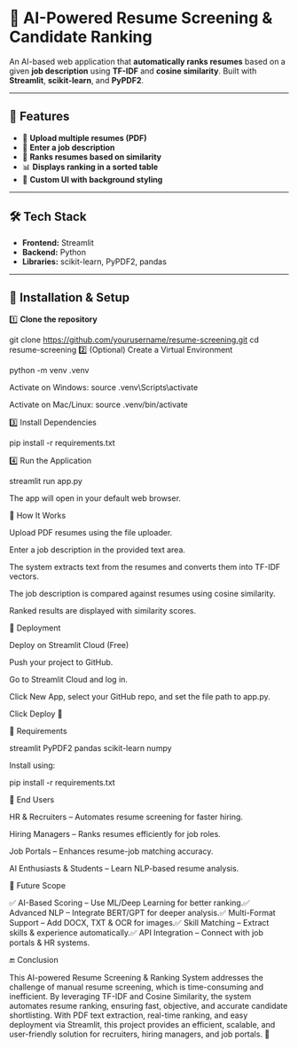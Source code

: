 # 🚀 AI-Powered Resume Screening & Candidate Ranking

An AI-based web application that **automatically ranks resumes** based on a given **job description** using **TF-IDF** and **cosine similarity**. Built with **Streamlit**, **scikit-learn**, and **PyPDF2**.

---

## 🔹 Features
- 📂 **Upload multiple resumes (PDF)**
- 📌 **Enter a job description**
- 🎯 **Ranks resumes based on similarity**
- 📊 **Displays ranking in a sorted table**
- 🎨 **Custom UI with background styling**

---

## 🛠️ Tech Stack
- **Frontend:** Streamlit
- **Backend:** Python
- **Libraries:** scikit-learn, PyPDF2, pandas

---

## 🚀 Installation & Setup

1️⃣ **Clone the repository**  

git clone https://github.com/yourusername/resume-screening.git
cd resume-screening
2️⃣ (Optional) Create a Virtual Environment

python -m venv .venv

Activate on Windows: source .venv\Scripts\activate

Activate on Mac/Linux: source .venv/bin/activate

3️⃣ Install Dependencies

pip install -r requirements.txt

4️⃣ Run the Application

streamlit run app.py

The app will open in your default web browser.

📌 How It Works

Upload PDF resumes using the file uploader.

Enter a job description in the provided text area.

The system extracts text from the resumes and converts them into TF-IDF vectors.

The job description is compared against resumes using cosine similarity.

Ranked results are displayed with similarity scores.

📡 Deployment

Deploy on Streamlit Cloud (Free)

Push your project to GitHub.

Go to Streamlit Cloud and log in.

Click New App, select your GitHub repo, and set the file path to app.py.

Click Deploy 🚀

🔧 Requirements

streamlit PyPDF2 pandas scikit-learn numpy

Install using:

pip install -r requirements.txt

🎯 End Users

HR & Recruiters – Automates resume screening for faster hiring.

Hiring Managers – Ranks resumes efficiently for job roles.

Job Portals – Enhances resume-job matching accuracy.

AI Enthusiasts & Students – Learn NLP-based resume analysis.

🔮 Future Scope

✅ AI-Based Scoring – Use ML/Deep Learning for better ranking.✅ Advanced NLP – Integrate BERT/GPT for deeper analysis.✅ Multi-Format Support – Add DOCX, TXT & OCR for images.✅ Skill Matching – Extract skills & experience automatically.✅ API Integration – Connect with job portals & HR systems.

🔚 Conclusion

This AI-powered Resume Screening & Ranking System addresses the challenge of manual resume screening, which is time-consuming and inefficient. By leveraging TF-IDF and Cosine Similarity, the system automates resume ranking, ensuring fast, objective, and accurate candidate shortlisting. With PDF text extraction, real-time ranking, and easy deployment via Streamlit, this project provides an efficient, scalable, and user-friendly solution for recruiters, hiring managers, and job portals. 🚀

